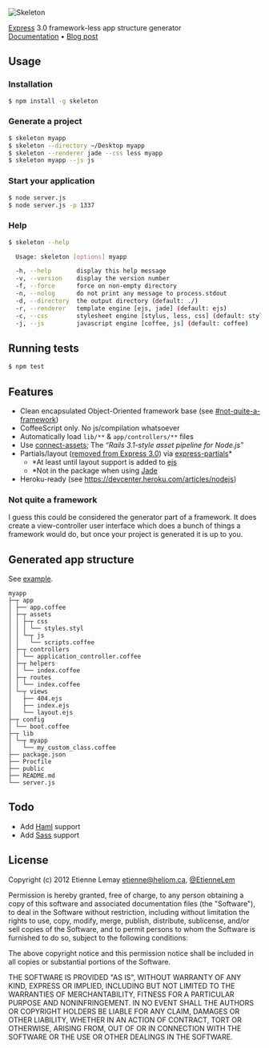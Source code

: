 ![Skeleton](https://s3.amazonaws.com/skeleton/skeleton.png)

[Express](https://github.com/visionmedia/express) 3.0 framework-less app structure generator<br>
[Documentation](http://etiennelem.github.com/skeleton) •
[Blog post](http://heliom.ca/en/blog/skeleton)

## Usage
### Installation
```sh
$ npm install -g skeleton
```

### Generate a project
```sh
$ skeleton myapp
$ skeleton --directory ~/Desktop myapp
$ skeleton --renderer jade --css less myapp
$ skeleton myapp --js js
```

### Start your application
```sh
$ node server.js
$ node server.js -p 1337
```

### Help
```sh
$ skeleton --help

  Usage: skeleton [options] myapp

  -h, --help       display this help message
  -v, --version    display the version number
  -f, --force      force on non-empty directory
  -n, --nolog      do not print any message to process.stdout
  -d, --directory  the output directory (default: ./)
  -r, --renderer   template engine [ejs, jade] (default: ejs)
  -c, --css        stylesheet engine [stylus, less, css] (default: stylus)
  -j, --js         javascript engine [coffee, js] (default: coffee)
```

## Running tests
```sh
$ npm test
```

## Features
* Clean encapsulated Object-Oriented framework base (see [#not-quite-a-framework](#not-quite-a-framework))
* CoffeeScript only. No js/compilation whatsoever
* Automatically load `lib/**` & `app/controllers/**` files
* Use [connect-assets](https://github.com/TrevorBurnham/connect-assets); The *“Rails 3.1-style asset pipeline for Node.js”*
* Partials/layout ([removed from Express 3.0](https://github.com/visionmedia/express/wiki/Migrating-from-2.x-to-3.x)) via [express-partials](https://github.com/publicclass/express-partials)*
  * *At least until layout support is added to [ejs](https://github.com/visionmedia/ejs)
  * *Not in the package when using [Jade](https://github.com/visionmedia/jade)
* Heroku-ready (see https://devcenter.heroku.com/articles/nodejs)

### Not quite a framework
I guess this could be considered the generator part of a framework.
It does create a view-controller user interface which does a bunch of things a framework would do, but once your project is generated it is up to you.

## Generated app structure
See [example](https://github.com/EtienneLem/skeleton/tree/master/example).
```
myapp
├─┬ app
│ ├── app.coffee
│ ├─┬ assets
│ │ ├─┬ css
│ │ │ └── styles.styl
│ │ └─┬ js
│ │   └── scripts.coffee
│ ├─┬ controllers
│ │ └── application_controller.coffee
│ ├─┬ helpers
│ │ └── index.coffee
│ ├─┬ routes
│ │ └── index.coffee
│ └─┬ views
│   ├── 404.ejs
│   ├── index.ejs
│   └── layout.ejs
├─┬ config
│ └── boot.coffee
├─┬ lib
│ └─┬ myapp
│   └── my_custom_class.coffee
├── package.json
├── Procfile
├── public
├── README.md
└── server.js
```

## Todo
* Add [Haml](https://github.com/visionmedia/haml.js) support
* Add [Sass](https://github.com/visionmedia/sass.js) support

## License
Copyright (c) 2012 Etienne Lemay etienne@heliom.ca, [@EtienneLem](https://twitter.com/EtienneLem)

Permission is hereby granted, free of charge, to any person
obtaining a copy of this software and associated documentation
files (the "Software"), to deal in the Software without
restriction, including without limitation the rights to use,
copy, modify, merge, publish, distribute, sublicense, and/or sell
copies of the Software, and to permit persons to whom the
Software is furnished to do so, subject to the following
conditions:

The above copyright notice and this permission notice shall be
included in all copies or substantial portions of the Software.

THE SOFTWARE IS PROVIDED "AS IS", WITHOUT WARRANTY OF ANY KIND,
EXPRESS OR IMPLIED, INCLUDING BUT NOT LIMITED TO THE WARRANTIES
OF MERCHANTABILITY, FITNESS FOR A PARTICULAR PURPOSE AND
NONINFRINGEMENT. IN NO EVENT SHALL THE AUTHORS OR COPYRIGHT
HOLDERS BE LIABLE FOR ANY CLAIM, DAMAGES OR OTHER LIABILITY,
WHETHER IN AN ACTION OF CONTRACT, TORT OR OTHERWISE, ARISING
FROM, OUT OF OR IN CONNECTION WITH THE SOFTWARE OR THE USE OR
OTHER DEALINGS IN THE SOFTWARE.